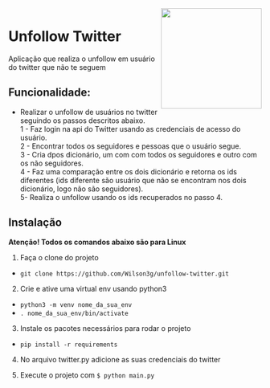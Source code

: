 <img src="https://help.twitter.com/content/dam/help-twitter/brand/logo.png" align="right" width="200"/>

# Unfollow Twitter
Aplicação que realiza o unfollow em usuário do twitter que não te seguem

## Funcionalidade:
- Realizar o unfollow de usuários no twitter seguindo os passos descritos abaixo. <br>
1 - Faz login na api do Twitter usando as credenciais de acesso do usuário.<br>
2 - Encontrar todos os seguidores e pessoas que o usuário segue.<br>
3 - Cria dpos dicionário, um com com todos os seguidores e outro com os não seguidores.<br>
4 - Faz uma comparação entre os dois dicionário e retorna os ids diferentes (ids diferente são usuário que não se encontram nos dois dicionário, logo não são seguidores).<br>
5- Realiza o unfollow usando os ids recuperados no passo 4.<br>

## Instalação

<strong>Atenção! Todos os comandos abaixo são para Linux</strong>

1) Faça o clone do projeto<br>
- ```git clone https://github.com/Wilson3g/unfollow-twitter.git```<br>

2) Crie e ative uma virtual env usando python3<br>
- ```python3 -m venv nome_da_sua_env```<br>
- ```. nome_da_sua_env/bin/activate```<br>

3) Instale os pacotes necessários para rodar o projeto<br>
- ```pip install -r requirements```<br>

4) No arquivo twitter.py adicione as suas credenciais do twitter<br>

5) Execute o projeto com ```$ python main.py```<br>

